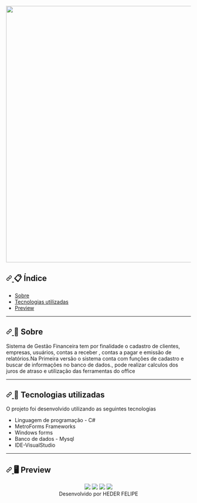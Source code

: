 <p align="center">
  <img src="https://blog.kuriertecnologia.com.br/wp-content/uploads/2018/07/211271-conheca-6-vantagens-da-automacao-juridica-para-escritorio-749x410.jpg" width="700" style="max-width:100%;">
</p>
<h2>
  <a id="user-content--índice" class="anchor" aria-hidden="true" href="#-índice">
    <svg class="octicon octicon-link" viewBox="0 0 16 16" version="1.1" width="16" height="16" aria-hidden="true">
      <path fill-rule="evenodd" d="M7.775 3.275a.75.75 0 001.06 1.06l1.25-1.25a2 2 0 112.83 2.83l-2.5 2.5a2 2 0 01-2.83 0 .75.75 0 00-1.06 1.06 3.5 3.5 0 004.95 0l2.5-2.5a3.5 3.5 0 00-4.95-4.95l-1.25 1.25zm-4.69 9.64a2 2 0 010-2.83l2.5-2.5a2 2 0 012.83 0 .75.75 0 001.06-1.06 3.5 3.5 0 00-4.95 0l-2.5 2.5a3.5 3.5 0 004.95 4.95l1.25-1.25a.75.75 0 00-1.06-1.06l-1.25 1.25a2 2 0 01-2.83 0z"></path>
    </svg>
  </a>
  <g-emoji class="g-emoji" alias="clipboard" fallback-src="https://github.githubassets.com/images/icons/emoji/unicode/1f4cb.png">📋</g-emoji> Índice
</h2>
  <ul>
   <li>
      <a href="#-Sobre">Sobre</a>
    </li>
    <li>
      <a href="#-Tecnologias-utilizadas">Tecnologias utilizadas</a>
    </li>
    <li>
      <a href="#-Preview">Preview</a>
    </li>
  </ul>
<hr></hr>

<h2>
</p>
  <a id="user-content--sobre" class="anchor" aria-hidden="true" href="#-sobre">
    <svg class="octicon octicon-link" viewBox="0 0 16 16" version="1.1" width="16" height="16" aria-hidden="true">
      <path fill-rule="evenodd" d="M7.775 3.275a.75.75 0 001.06 1.06l1.25-1.25a2 2 0 112.83 2.83l-2.5 2.5a2 2 0 01-2.83 0 .75.75 0 00-1.06 1.06 3.5 3.5 0 004.95 0l2.5-2.5a3.5 3.5 0 00-4.95-4.95l-1.25 1.25zm-4.69 9.64a2 2 0 010-2.83l2.5-2.5a2 2 0 012.83 0 .75.75 0 001.06-1.06 3.5 3.5 0 00-4.95 0l-2.5 2.5a3.5 3.5 0 004.95 4.95l1.25-1.25a.75.75 0 00-1.06-1.06l-1.25 1.25a2 2 0 01-2.83 0z"></path>
    </svg>
  </a>
  <g-emoji class="g-emoji" alias="book" fallback-src="https://github.githubassets.com/images/icons/emoji/unicode/1f4d6.png">📖</g-emoji> Sobre
</h2>
  <p>Sistema de Gestão Financeira tem por finalidade o cadastro de clientes, empresas, usuários, contas a receber , contas a pagar e emissão de relatórios.Na Primeira 
  versão o sistema conta com funções de cadastro e buscar de informações no banco de dados., pode realizar calculos dos juros de atraso e utilização das ferramentas do office
  </a></strong>
 
<hr></hr>

<h2>
  <a id="user-content--tecnologias-utilizadas" class="anchor" aria-hidden="true" href="#-tecnologias-utilizadas">
    <svg class="octicon octicon-link" viewBox="0 0 16 16" version="1.1" width="16" height="16" aria-hidden="true">
      <path fill-rule="evenodd" d="M7.775 3.275a.75.75 0 001.06 1.06l1.25-1.25a2 2 0 112.83 2.83l-2.5 2.5a2 2 0 01-2.83 0 .75.75 0 00-1.06 1.06 3.5 3.5 0 004.95 0l2.5-2.5a3.5 3.5 0 00-4.95-4.95l-1.25 1.25zm-4.69 9.64a2 2 0 010-2.83l2.5-2.5a2 2 0 012.83 0 .75.75 0 001.06-1.06 3.5 3.5 0 00-4.95 0l-2.5 2.5a3.5 3.5 0 004.95 4.95l1.25-1.25a.75.75 0 00-1.06-1.06l-1.25 1.25a2 2 0 01-2.83 0z"></path>
    </svg>
  </a>  
  <g-emoji class="g-emoji" alias="rocket" fallback-src="https://github.githubassets.com/images/icons/emoji/unicode/1f680.png">🚀</g-emoji> Tecnologias utilizadas
</h2>
<p>O projeto foi desenvolvido utilizando as seguintes tecnologias</p>
  <ul>
    
   <li>Linguagem de programação - C#</li>
   <li>MetroForms Frameworks</li>
   <li>Windows forms</li>  
   <li>Banco de dados - Mysql</li>
   <li>IDE-VisualStudio</li>
   
  </ul>
<hr></hr>

<h2>
  <a id="user-content--preview" class="anchor" aria-hidden="true" href="#-preview">
    <svg class="octicon octicon-link" viewBox="0 0 16 16" version="1.1" width="16" height="16" aria-hidden="true">
      <path fill-rule="evenodd" d="M7.775 3.275a.75.75 0 001.06 1.06l1.25-1.25a2 2 0 112.83 2.83l-2.5 2.5a2 2 0 01-2.83 0 .75.75 0 00-1.06 1.06 3.5 3.5 0 004.95 0l2.5-2.5a3.5 3.5 0 00-4.95-4.95l-1.25 1.25zm-4.69 9.64a2 2 0 010-2.83l2.5-2.5a2 2 0 012.83 0 .75.75 0 001.06-1.06 3.5 3.5 0 00-4.95 0l-2.5 2.5a3.5 3.5 0 004.95 4.95l1.25-1.25a.75.75 0 00-1.06-1.06l-1.25 1.25a2 2 0 01-2.83 0z"></path>
    </svg>
  </a>
  <g-emoji class="g-emoji" alias="desktop_computer" fallback-src="https://user-images.githubusercontent.com/60014586/93147336-4b459e80-f6c7-11ea-9708-c616243a0b4e.png">🖥</g-emoji> Preview
</h2>
</p>
<p align="center">
  <img src="https://user-images.githubusercontent.com/60014586/93147336-4b459e80-f6c7-11ea-9708-c616243a0b4e.png">
  <img src="https://user-images.githubusercontent.com/60014586/93147830-b04dc400-f6c8-11ea-9c85-dedfe3bdc512.png">
  <img src="https://user-images.githubusercontent.com/60014586/93148022-3538dd80-f6c9-11ea-9992-f99b8b415c9c.png">
  <img src="https://user-images.githubusercontent.com/60014586/93148172-8cd74900-f6c9-11ea-8431-5023e8539447.png">
  
  
  
  
  <br>
  Desenvolvido por HEDER FELIPE
  </p>

